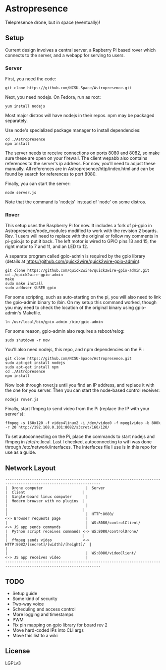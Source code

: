 # Astropresence #

Telepresence drone, but in space (eventually)!

## Setup ##

Current design involves a central server, a Rapberry Pi based rover which connects to the server, and a webapp for serving to users.

### Server ###

First, you need the code:

~~~
git clone https://github.com/NCSU-Space/Astropresence.git
~~~

Next, you need nodejs.  On Fedora, run as root:

~~~
yum install nodejs
~~~

Most major distros will have nodejs in their repos.  npm may be packaged separately.

Use node's specialized package manager to install dependencies:

~~~
cd ./Astropresence
npm install
~~~

The server needs to receive connections on ports 8080 and 8082, so make sure these are open on your firewall.  The client wepabb also contains references to the server's ip address.  For now, you'll need to adjust these manually.  All references are in Astropresence/http/index.html and can be found by search for references to port 8080.

Finally, you can start the server:

~~~
node server.js
~~~

Note that the command is 'nodejs' instead of 'node' on some distros.

### Rover ###

This setup uses the Raspberry Pi for now.  It includes a fork of pi-gpio in Astropresence/node_modules modified to work with the revision 2 boards.  Rev. 1 users will need to replace with the original or follow my comments in pi-gpio.js to put it back.  The left motor is wired to GPIO pins 13 and 15, the right motor to 7 and 11, and an LED to 12.

A separate program called gpio-admin is required by the gpio library (details at https://github.com/quick2wire/quick2wire-gpio-admin):

~~~
git clone https://github.com/quick2wire/quick2wire-gpio-admin.git
cd ./quick2wire-gpio-admin
make
sudo make install
sudo adduser $USER gpio
~~~

For some scripting, such as auto-starting on the pi, you will also need to link the gpio-admin binary to /bin.  On my setup this command worked, though you may need to check the location of the original binary using gpio-admin's Makefile.

~~~
ln /usr/local/bin/gpio-admin /bin/gpio-admin
~~~

For some reason, gpio-admin also requires a reboot/relog:

~~~
sudo shutdown -r now
~~~

You'll also need nodejs, this repo, and npm dependencies on the Pi:

~~~
git clone https://github.com/NCSU-Space/Astropresence.git
sudo apt-get install nodejs
sudo apt-get install npm
cd ./Astropresence
npm install
~~~

Now look through rover.js until you find an IP address, and replace it with the one for you server.  Then you can start the node-based control receiver:

~~~
nodejs rover.js
~~~

Finally, start ffmpeg to send video from the Pi (replace the IP with your server's):

~~~
ffmpeg -s 160x120 -f video4linux2 -i /dev/video0 -f mpeg1video -b 800k -r 20 http://192.168.0.101:8082/s3cret/160/120/
~~~

To set autoconnecting on the Pi, place the commands to start nodejs and ffmpeg in /etc/rc.local.  Last I checked, autoconnecting to wifi was done through /etc/network/interfaces.  The interfaces file I use is in this repo for use as a guide.

## Network Layout ##

~~~
-----------------------------------------------------------------------------------------------------------------
|  Drone computer                   |  Server                                |  Client                          |
|  Single-board linux computer      |                                        |  Modern browser with no plugins  |
|                                   |                                        |                                  |
|                                   |  HTTP:8080/                           <-> Browser requests page           |
|                                   |  WS:8080/controlClient/               <-> JS app sends commands           |
|  Python script receives commands <-> WS:8080/controlDrone/                 |                                  |
|  ffmpeg sends video              <-> HTTP:8082/[secret]/[width]/[height]/  |                                  |
|                                   |  WS:8080/videoClient/                 <-> JS app receives video           |
-----------------------------------------------------------------------------------------------------------------
~~~

## TODO ##

- Setup guide
- Some kind of security
- Two-way voice
- Scheduling and access control
- More logging and timestamps
- PWM
- Fix pin mapping on gpio library for board rev 2
- Move hard-coded IPs into CLI args
- Move this list to a wiki

## License ##

LGPLv3
